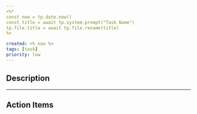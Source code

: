 ```yaml
---
<%* 
const now = tp.date.now()
const title = await tp.system.prompt("Task Name")
tp.file.title = await tp.file.rename(title)
%>

created: <% now %>
tags: [task]
priority: low
---
```

## Description

---
## Action Items

